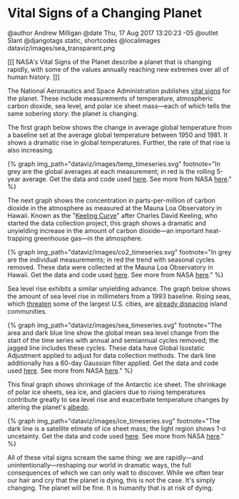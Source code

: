 Vital Signs of a Changing Planet
================================

@author Andrew Milligan
@date Thu, 17 Aug 2017 13:20:23 -05
@outlet Slant
@djangotags static, shortcodes
@localimages dataviz/images/sea_transparent.png

[[[ NASA's Vital Signs of the Planet describe a planet that is changing
rapidly, with some of the values annually reaching new extremes over all of
human history.  ]]]


The National Aeronautics and Space Administration publishes [vital signs][1]
for the planet. These include measurements of temperature, atmospheric carbon
dioxide, sea level, and polar ice sheet mass&mdash;each of which tells the same
sobering story: the planet is changing.

The first graph below shows the change in average global temperature from a
baseline set at the average global temperature between 1950 and 1981. It shows
a dramatic rise in global temperatures. Further, the rate of that rise is also
increasing.


{% graph img_path="dataviz/images/temp_timeseries.svg" footnote="In grey are the global averages at each measurement; in red is the rolling 5-year average. Get the data and code used [here](https://github.com/slantedlabs/nasa_climate_change_data). See more from NASA [here](https://climate.nasa.gov/vital-signs/global-temperature/)." %}


The next graph shows the concentration in parts-per-million of carbon dioxide
in the atmosphere as measured at the Mauna Loa Observatory in Hawaii. Known as
the "[Keeling Curve][2]" after Charles David Keeling, who started the data
collection project, this graph shows a dramatic and unyielding increase in the
amount of carbon dioxide&mdash;an important heat-trapping greenhouse
gas&mdash;in the atmosphere.


{% graph img_path="dataviz/images/co2_timeseries.svg" footnote="In grey are the individual measurements; in red the trend with seasonal cycles removed. These data were collected at the Mauna Loa Observatory in Hawaii. Get the data and code used [here](https://github.com/slantedlabs/nasa_climate_change_data). See more from NASA [here](https://climate.nasa.gov/vital-signs/carbon-dioxide/)." %}


Sea level rise exhibits a similar unyielding advance. The graph below shows the
amount of sea level rise in millimeters from a 1993 baseline. Rising seas,
which [threaten][3] some of the largest U.S. cities, are [already dispacing][4]
island communities.


{% graph img_path="dataviz/images/sea_timeseries.svg" footnote="The area and dark blue line show the global mean sea level change from the start of the time series with annual and semiannual cycles removed; the jagged line includes these cycles. These data have Global Isostatic Adjustment applied to adjust for data collection methods. The dark line additionally has a 60-day Gaussian filter applied. Get the data and code used [here](https://github.com/slantedlabs/nasa_climate_change_data). See more from NASA [here](https://climate.nasa.gov/vital-signs/sea-level/)." %}


This final graph shows shrinkage of the Antarctic ice sheet. The shrinkage of
polar ice sheets, sea ice, and glaciers due to rising temperatures contribute
greatly to sea level rise and exacerbate temperature changes by altering the
planet's [albedo][5].


{% graph img_path="dataviz/images/ice_timeseries.svg" footnote="The dark line is a satellite etimate of ice sheet mass; the light region shows 1-&sigma; uncetainty. Get the data and code used [here](https://github.com/slantedlabs/nasa_climate_change_data). See more from NASA [here](https://climate.nasa.gov/vital-signs/land-ice/)." %}


All of these vital signs scream the same thing: we are rapidly&mdash;and
unintentionally&mdash;reshaping our world in dramatic ways, the full
consequences of which we can only wait to discover. While we often tear our
hair and cry that the planet is dying, this is not the case. It's simply
changing. The planet will be fine. It is humanity that is at risk of dying.



[1]: https://climate.nasa.gov/vital-signs/
[2]: https://en.wikipedia.org/wiki/Keeling_Curve
[3]: http://time.com/4257194/sea-level-rise-climate-change-miami/
[4]: https://www.scientificamerican.com/article/sea-level-rise-swallows-5-whole-pacific-islands/
[5]: https://en.wikipedia.org/wiki/Albedo
